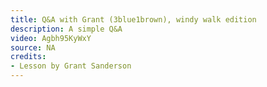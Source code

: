```yaml
---
title: Q&A with Grant (3blue1brown), windy walk edition
description: A simple Q&A
video: Agbh95KyWxY
source: NA
credits:
- Lesson by Grant Sanderson
---
```


